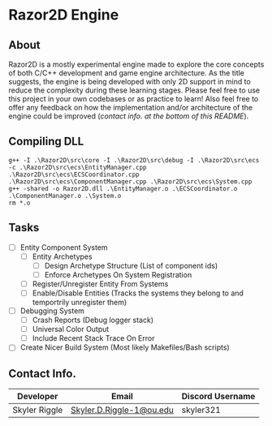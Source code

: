 # Razor2D Engine

## About

Razor2D is a mostly experimental engine made to explore the core concepts of both C/C++ development and game engine architecture. As the title suggests, the engine is being developed with only 2D support in mind to reduce the complexity during these learning stages. Please feel free to use this project in your own codebases or as practice to learn! Also feel free to offer any feedback on how the implementation and/or architecture of the engine could be improved (_contact info. at the bottom of this README_).

## Compiling DLL

```command
g++ -I .\Razor2D\src\core -I .\Razor2D\src\debug -I .\Razor2D\src\ecs -c .\Razor2D\src\ecs\EntityManager.cpp .\Razor2D\src\ecs\ECSCoordinator.cpp .\Razor2D\src\ecs\ComponentManager.cpp .\Razor2D\src\ecs\System.cpp
g++ -shared -o Razor2D.dll .\EntityManager.o .\ECSCoordinator.o .\ComponentManager.o .\System.o
rm *.o
```

## Tasks

- [ ] Entity Component System
    - [ ] Entity Archetypes
        - [ ] Design Archetype Structure (List of component ids)
        - [ ] Enforce Archetypes On System Registration
    - [ ] Register/Unregister Entity From Systems
    - [ ] Enable/Disable Entities (Tracks the systems they belong to and temportrily unregister them)
- [ ] Debugging System
    - [ ] Crash Reports (Debug logger stack)
    - [ ] Universal Color Output
    - [ ] Include Recent Stack Trace On Error
- [ ] Create Nicer Build System (Most likely Makefiles/Bash scripts)

## Contact Info.

| Developer | Email | Discord Username |
| --------- | ----- | ---------------- |
| Skyler Riggle | Skyler.D.Riggle-1@ou.edu | skyler321 |